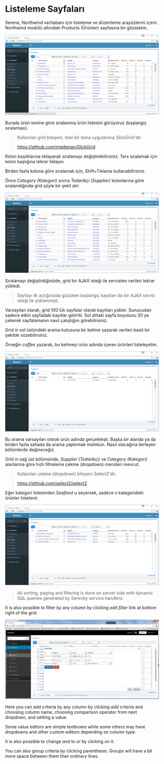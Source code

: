# Listeleme Sayfaları

Serene, Northwind veritabanı için listeleme ve düzenleme arayüzlerini içerir. Northwind modülü altındaki Products (Ürünler) sayfasına bir gözatalım.

![Ürünler Sayfası](img/products_page_initial.png)

Burada ürün ismine göre sıralanmış ürün listesini görüyoruz (başlangıç sıralaması).

> Kullanılan grid bileşeni, özel bir tema uygulanmış SlickGrid'dir:

> https://github.com/mleibman/SlickGrid

Kolon başlıklarına tıklayarak sıralamayı değiştirebilirsiniz. Ters sıralamak için kolon başlığına tekrar tıklayın.

Birden fazla kolona göre sıralamak için, Shift+Tıklama kullanabilirsiniz.

Önce *Category (Kategori)* sonra *Tedarikçi (Supplier)* kolonlarına göre sıralandığında grid şöyle bir şekil alır:

![Ürünler Kategori Tedarikçi Sıralaması](img/products_category_supplier.png)

Sıralamayı değiştirdiğinizde, grid bir AJAX isteği ile servisten verileri tekrar yükledi.

> Sayfayı ilk açtığınızda gözüken başlangıç kayıtları da bir AJAX servis isteği ile yüklenmişti.

Varsayılan olarak, grid 100 lük sayfalar olarak kayıtları yükler. Sunucudan sadece etkin sayfadaki kayıtlar getirilir. Sol alttaki sayfa boyutunu 20 ye çekerek sayfalamanın nasıl çalıştığını görebilirsiniz.

Grid in sol üstündeki arama kutusuna bir kelime yazarak verileri basit bir şekilde süzebilirsiniz.

Örneğin *coffee* yazarak, bu kelimeyi ürün adında içeren ürünleri listeleyelim.

![Ürünler Coffee Araması](img/products_coffee_search.png)

Bu arama varsayılan olarak ürün adında gerçekleşti. Başka bir alanda ya da birden fazla sahada da arama yaptırmak mümkün. Nasıl olacağına ilerleyen bölümlerde değineceğiz.

Grid in sağ üst bölümünde, *Supplier (Tedarikçi)* ve *Category (Kategori)* alanlarına göre hızlı filtreleme çekme (dropdown) menüleri mevcut.

> Kullanılan çekme (dropdown) bileşeni Select2'dir.

> https://github.com/select2/select2

Eğer kategori listesinden *Seafood* u seçersek, sadece o kategorideki ürünler listelenir.

![Ürünler Seafood](img/products_seafood.png)

> All sorting, paging and filtering is done on server side with dynamic SQL queries generated by Serenity service handlers.

It is also possible to filter by any column by clicking *edit filter* link at bottom right of the grid.

![Products Edit Filter](img/products_edit_filter.jpg)

Here you can add criteria by any column by clicking *add criteria* and choosing column name, choosing comparison operator from next dropdown, and setting a value. 

Some value editors are simple textboxes while some others may have dropdowns and other custom editors depending on column type.

It is also possible to change *and* to *or* by clicking on it.

You can also group criteria by clicking parenthesis. Groups will have a bit more space between them than ordinary lines.





